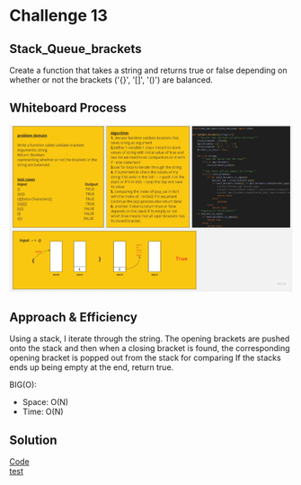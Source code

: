# Challenge 13
## Stack_Queue_brackets

Create a function that takes a string and returns true or false depending on whether or not the brackets ('{}', '[]', '()') are balanced.

## Whiteboard Process

![whiteborad](Untitled%20(13).jpg)

## Approach & Efficiency
Using a stack, I iterate through the string. The opening brackets are pushed onto the stack and then when a closing bracket is found, the corresponding opening bracket is popped out from the stack for comparing If the stacks ends up being empty at the end, return true.

BIG(O):

 - Space: O(N)
 - Time: O(N)

## Solution
[Code](stack_queue_brackets.py)<br>
[test](../tests/test_stack_brackets.py)